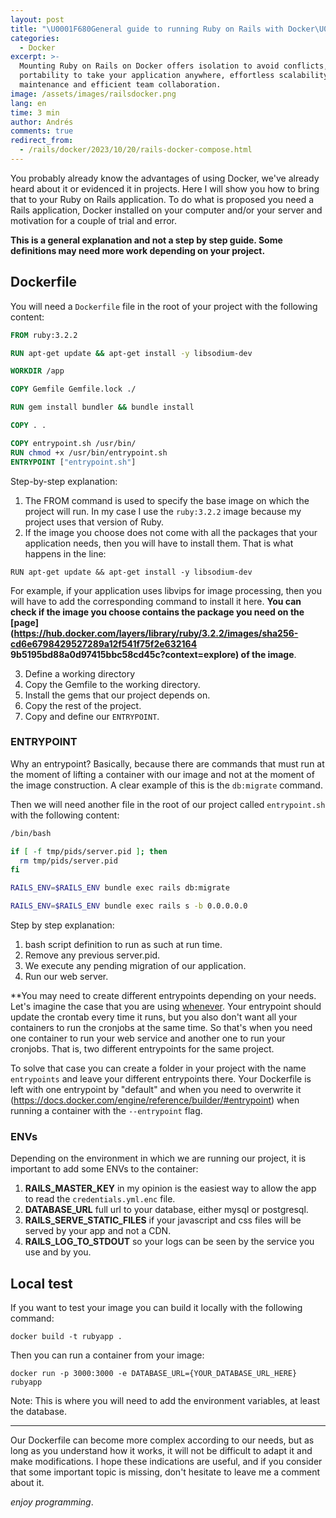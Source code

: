 ```yaml
---
layout: post
title: "\U0001F680General guide to running Ruby on Rails with Docker\U0001F680"
categories:
  - Docker
excerpt: >-
  Mounting Ruby on Rails on Docker offers isolation to avoid conflicts,
  portability to take your application anywhere, effortless scalability, easy
  maintenance and efficient team collaboration.
image: /assets/images/railsdocker.png
lang: en
time: 3 min
author: Andrés
comments: true
redirect_from:
  - /rails/docker/2023/10/20/rails-docker-compose.html
---
```

You probably already know the advantages of using Docker, we've already heard about it or evidenced it in projects. Here I will show you how to bring that to your Ruby on Rails application. To do what is proposed you need a Rails application, Docker installed on your computer and/or your server and motivation for a couple of trial and error.

**This is a general explanation and not a step by step guide. Some definitions may need more work depending on your project.**

## Dockerfile

You will need a `Dockerfile` file in the root of your project with the following content:

```Dockerfile
FROM ruby:3.2.2

RUN apt-get update && apt-get install -y libsodium-dev

WORKDIR /app

COPY Gemfile Gemfile.lock ./

RUN gem install bundler && bundle install

COPY . .

COPY entrypoint.sh /usr/bin/
RUN chmod +x /usr/bin/entrypoint.sh
ENTRYPOINT ["entrypoint.sh"]

```

Step-by-step explanation:

1. The FROM command is used to specify the base image on which the project will run. In my case I use the `ruby:3.2.2` image because my project uses that version of Ruby.
2. If the image you choose does not come with all the packages that your application needs, then you will have to install them. That is what happens in the line:

```
RUN apt-get update && apt-get install -y libsodium-dev
```

For example, if your application uses libvips for image processing, then you will have to add the corresponding command to install it here.
**You can check if the image you choose contains the package you need on the [page](<https://hub.docker.com/layers/library/ruby/3.2.2/images/sha256-cd6e6798429527289a12f541f75f2e632164>
9b5195bd88a0d97415bbc58cd45c?context=explore) of the image**.

3. Define a working directory
4. Copy the Gemfile to the working directory.
5. Install the gems that our project depends on.
6. Copy the rest of the project.
7. Copy and define our `ENTRYPOINT`.

### ENTRYPOINT

Why an entrypoint? Basically, because there are commands that must run at the moment of lifting a container with our image and not at the moment of the image construction. A clear example of this is the `db:migrate` command.

Then we will need another file in the root of our project called `entrypoint.sh` with the following content:

```bash
/bin/bash

if [ -f tmp/pids/server.pid ]; then
  rm tmp/pids/server.pid
fi

RAILS_ENV=$RAILS_ENV bundle exec rails db:migrate

RAILS_ENV=$RAILS_ENV bundle exec rails s -b 0.0.0.0.0
```

Step by step explanation:

1. bash script definition to run as such at run time.
2. Remove any previous server.pid.
3. We execute any pending migration of our application.
4. Run our web server.

\*\*You may need to create different entrypoints depending on your needs. Let's imagine the case that you are using [whenever](https://github.com/javan/whenever). Your entrypoint should update the crontab every time it runs, but you also don't want all your containers to run the cronjobs at the same time. So that's when you need one container to run your web service and another one to run your cronjobs. That is, two different entrypoints for the same project.

To solve that case you can create a folder in your project with the name `entrypoints` and leave your different entrypoints there. Your Dockerfile is left with one entrypoint by "default" and when you need to overwrite it (<https://docs.docker.com/engine/reference/builder/#entrypoint>) when running a container with the `--entrypoint` flag.

### ENVs

Depending on the environment in which we are running our project, it is important to add some ENVs to the container:

1. **RAILS_MASTER_KEY** in my opinion is the easiest way to allow the app to read the `credentials.yml.enc` file.
2. **DATABASE_URL** full url to your database, either mysql or postgresql.
3. **RAILS_SERVE_STATIC_FILES** if your javascript and css files will be served by your app and not a CDN.
4. **RAILS_LOG_TO_STDOUT** so your logs can be seen by the service you use and by you.

## Local test

If you want to test your image you can build it locally with the following command:

```
docker build -t rubyapp .
```

Then you can run a container from your image:

```
docker run -p 3000:3000 -e DATABASE_URL={YOUR_DATABASE_URL_HERE} rubyapp
```

Note: This is where you will need to add the environment variables, at least the database.

---

Our Dockerfile can become more complex according to our needs, but as long as you understand how it works, it will not be difficult to adapt it and make modifications. I hope these indications are useful, and if you consider that some important topic is missing, don't hesitate to leave me a comment about it.

_enjoy programming_.

